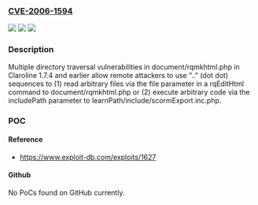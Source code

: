 ### [CVE-2006-1594](https://cve.mitre.org/cgi-bin/cvename.cgi?name=CVE-2006-1594)
![](https://img.shields.io/static/v1?label=Product&message=n%2Fa&color=blue)
![](https://img.shields.io/static/v1?label=Version&message=n%2Fa&color=blue)
![](https://img.shields.io/static/v1?label=Vulnerability&message=n%2Fa&color=brighgreen)

### Description

Multiple directory traversal vulnerabilities in document/rqmkhtml.php in Claroline 1.7.4 and earlier allow remote attackers to use ".." (dot dot) sequences to (1) read arbitrary files via the file parameter in a rqEditHtml command to document/rqmkhtml.php or (2) execute arbitrary code via the includePath parameter to learnPath/include/scormExport.inc.php.

### POC

#### Reference
- https://www.exploit-db.com/exploits/1627

#### Github
No PoCs found on GitHub currently.

